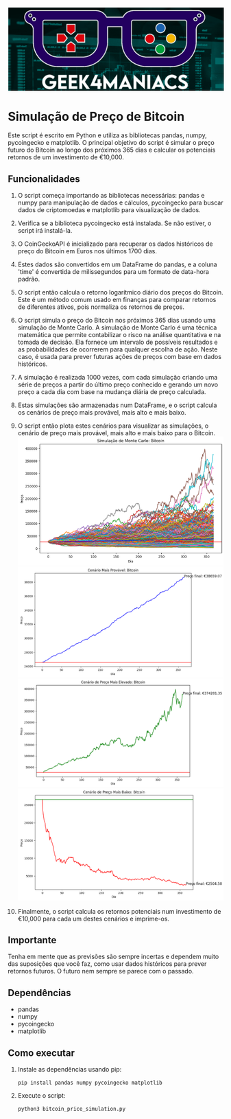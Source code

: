![Geek4Maniacs](logogeek.png)

# Simulação de Preço de Bitcoin

Este script é escrito em Python e utiliza as bibliotecas pandas, numpy, pycoingecko e matplotlib. O principal objetivo do script é simular o preço futuro do Bitcoin ao longo dos próximos 365 dias e calcular os potenciais retornos de um investimento de €10,000.

## Funcionalidades

1. O script começa importando as bibliotecas necessárias: pandas e numpy para manipulação de dados e cálculos, pycoingecko para buscar dados de criptomoedas e matplotlib para visualização de dados.

2. Verifica se a biblioteca pycoingecko está instalada. Se não estiver, o script irá instalá-la.

3. O CoinGeckoAPI é inicializado para recuperar os dados históricos de preço do Bitcoin em Euros nos últimos 1700 dias.

4. Estes dados são convertidos em um DataFrame do pandas, e a coluna 'time' é convertida de milissegundos para um formato de data-hora padrão.

5. O script então calcula o retorno logarítmico diário dos preços do Bitcoin. Este é um método comum usado em finanças para comparar retornos de diferentes ativos, pois normaliza os retornos de preços.

6. O script simula o preço do Bitcoin nos próximos 365 dias usando uma simulação de Monte Carlo. A simulação de Monte Carlo é uma técnica matemática que permite contabilizar o risco na análise quantitativa e na tomada de decisão. Ela fornece um intervalo de possíveis resultados e as probabilidades de ocorrerem para qualquer escolha de ação. Neste caso, é usada para prever futuras ações de preços com base em dados históricos.

7. A simulação é realizada 1000 vezes, com cada simulação criando uma série de preços a partir do último preço conhecido e gerando um novo preço a cada dia com base na mudança diária de preço calculada.

8. Estas simulações são armazenadas num DataFrame, e o script calcula os cenários de preço mais provável, mais alto e mais baixo.

9. O script então plota estes cenários para visualizar as simulações, o cenário de preço mais provável, mais alto e mais baixo para o Bitcoin.
    ![output1](output1.png)
    ![output2](output2.png)
    ![output3](output3.png)
    ![output4](output4.png)
11. Finalmente, o script calcula os retornos potenciais num investimento de €10,000 para cada um destes cenários e imprime-os.

## Importante
Tenha em mente que as previsões são sempre incertas e dependem muito das suposições que você faz, como usar dados históricos para prever retornos futuros. O futuro nem sempre se parece com o passado.

## Dependências
- pandas
- numpy
- pycoingecko
- matplotlib

## Como executar

1. Instale as dependências usando pip:
    ```
    pip install pandas numpy pycoingecko matplotlib
    ```

2. Execute o script:
    ```
    python3 bitcoin_price_simulation.py
    ```


